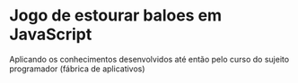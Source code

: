 # Jogo de estourar baloes em JavaScript
 Aplicando os conhecimentos desenvolvidos até então pelo curso do sujeito programador (fábrica de aplicativos)
